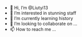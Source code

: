 - 👋 Hi, I’m @Liutyi13
- 👀 I’m interested in stunning staff
- 🌱 I’m currently learning history
- 💞️ I’m looking to collaborate on ...
- 📫 How to reach me ...

<!---
Liutyi13/Liutyi13 is a ✨ special ✨ repository because its `README.md` (this file) appears on your GitHub profile.
You can click the Preview link to take a look at your changes.
--->
